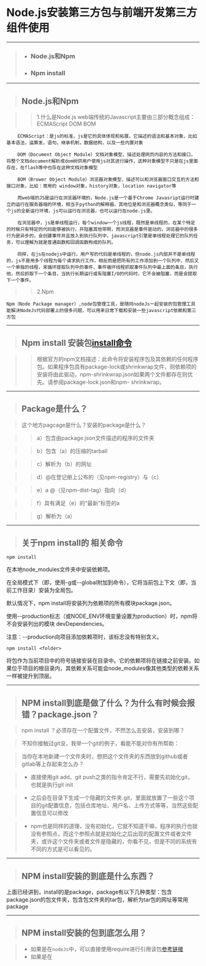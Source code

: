 # Node.js安装第三方包与前端开发第三方组件使用

-----

> * ### Node.js和Npm
> * ### Npm install

----

> ## Node.js和Npm
    
>>1.什么是Node.js
    web端传统的Javascript主要由三部分概念组成：ECMAScript DOM BOM
    
        ECMAScript：是js的标准，js是它的具体体现和拓展，它描述的语法和基本对象，比如基本语法，运算发，语句，继承机制，数据结构，以及一些内置对象
    
        DOM（Document Object Module）文档对象模型，描述处理网页内容的方法和接口，将整个文档document解析成dom树供用户使用js对其进行操作，这种对象模型不只是在js里面存在，在flash等中也存在这种文档对象模型
    
        BOM（Brower Object Module）浏览器对象模型，描述可以和浏览器窗口交互的方法和接口对象，比如：常用的 window对象，history对象，location navigator等
    
        而web端的JS是运行在浏览器环境的，Node.js是一个基于Chrome Javasript运行时建立的运行在服务器端的环境，相当于python的解释器，其地位是和浏览器概念类似，等同于一个js的全新运行环境，js可以运行在浏览器，也可以运行在node.js里。
    
        在浏览器中，js是单线程运行，每个window一个js线程，既然是单线程的，在某个特定的时候只有特定的代码能够被执行，并阻塞其他带啊，而浏览器是事件驱动的，浏览器中的很多行为是异步的，会创建事件并且放入到执行队列中，javascript引擎是单线程处理它的队列任务，可以理解为就是普通函数和回调函数构成的队列。
    
        同样，在js在nodejs中运行，用户写的代码是单线程的，但node.js内部并不是单线程的，js不是用多个线程为每个请求执行工作，相反而是把所有的工作添加到一个队列中，然后又一个单独的线程，来循环提取队列中的事件，事件循环线程抓取事件队列中最上面的条目，执行他，然后抓取下一个条目，当执行长期运行或有阻塞I/O的代码时，它不会被阻塞，而是会提取下一个事件。
>>2.Npm
    
    Npm（Node Package manager）,node包管理工具，是随同nodeJs一起安装的包管理工具能解决NodeJs代码部署上的很多问题，可以用来日常下载和安装一些javascript依赖和第三方包

----
> ## Npm install 安装包[install命令](https://www.npmjs.com.cn/cli/install/)

>> 根据官方的npm文档描述：此命令将安装程序包及其依赖的任何程序包。如果程序包具有package-lock或shrinkwrap文件，则依赖项的安装将由此驱动，npm-shrinkwrap.json如果两个文件都存在则优先。请参阅package-lock.json和npm- shrinkwrap。

----
> ## Package是什么？


> 这个地方pagcage是什么？安装的package是什么？

>> a）包含由package.json文件描述的程序的文件夹

>> b）包含（a）的压缩的tarball

>>c）解析为（b）的网址

>>d）<name>@<version>在登记册上公布的（见npm-registry）与（c）

>>e）a <name>@<tag>（见npm-dist-tag）指向（d）

>>f）<name>具有满足（e）的“最新”标签的a

>>g）<git remote url>解析为（a）

----
> ## 关于npm install的 相关命令


`npm install`

在本地node_modules文件夹中安装依赖项。

在全局模式下（即，使用-g或--global附加到命令），它将当前包上下文（即，当前工作目录）安装为全局包。

默认情况下，npm install将安装列为依赖项的所有模块package.json。

使用--production标志（或NODE_ENV环境变量设置为production）时，npm将不会安装列出的模块 devDependencies。

注意：--production向项目添加依赖项时，该标志没有特别含义。

`npm install <folder>`

将包作为当前项目中的符号链接安装在目录中。它的依赖项将在链接之前安装。如果<folder>位于项目的根目录内，其依赖关系可能会node_modules像其他类型的依赖关系一样被提升到顶层。

----
> ## NPM install到底是做了什么？为什么有时候会报错？package.json？

> npm install ？必须存在一个配置文件，不然怎么去安装，安装到哪？


>不知你接触过git没，我举一个git的例子，看能不能对你有所帮助：


>当你在本地新建一个文件夹时，想把这个文件夹的东西放到github或者gitlab等上存起来怎么办？


> * 直接使用git add、git push之类的指令肯定不行，需要先初始化git， 也就是执行git init


> * 之后会在目录下生成一个隐藏的文件夹.git，里面就放置了一些这个项目的git配置信息，包括仓库地址、用户名、上传方式等等，当然这些配置信息可以修改


> *  npm也是同样的道理，没有初始化，它就不知道干嘛，程序的执行也就没有参照点，而这个参照点就是初始化之后出现的配置文件或者文件夹，或许这个文件夹或者文件是隐藏的，你看不见，但是不同的系统有不同的方式是可以看见的。

----
> ## NPM install安装的到底是什么东西？

上面已经讲到，install的是package，package有以下几种类型：包含package.json的包文件夹，包含包文件夹的tar包，解析为tar包的网址等常用package

----
> ## NPM install安装的包到底怎么用？

>* 如果是在`nodeJs`中，可以直接使用require进行引用该包[参考链接](https://www.jb51.net/article/158911.htm)
>* 如果是在
